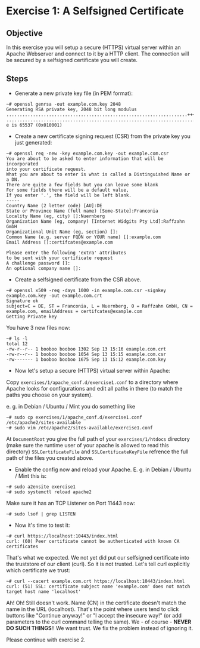 # Exercise 1: A Selfsigned Certificate

## Objective
In this exercise you will setup a secure (HTTPS) virtual server within an Apache Webserver and connect to it by a HTTP client. The connection will be secured by a selfsigned certificate you will create.

## Steps

   * Generate a new private key file (in PEM format):

```console
~# openssl genrsa -out example.com.key 2048
Generating RSA private key, 2048 bit long modulus
....................................................................+++++
..............................................................................+++++
e is 65537 (0x010001)
```

   * Create a new certificate signing request (CSR) from the private key you just generated:

```console
~# openssl req -new -key example.com.key -out example.com.csr
You are about to be asked to enter information that will be incorporated
into your certificate request.
What you are about to enter is what is called a Distinguished Name or a DN.
There are quite a few fields but you can leave some blank
For some fields there will be a default value,
If you enter '.', the field will be left blank.
-----
Country Name (2 letter code) [AU]:DE
State or Province Name (full name) [Some-State]:Franconia
Locality Name (eg, city) []:Nuernberg
Organization Name (eg, company) [Internet Widgits Pty Ltd]:Raffzahn GmbH
Organizational Unit Name (eg, section) []:
Common Name (e.g. server FQDN or YOUR name) []:example.com
Email Address []:certifcates@example.com

Please enter the following 'extra' attributes
to be sent with your certificate request
A challenge password []:
An optional company name []:
```

   * Create a selfsigned certificate from the CSR above.

```console
~# openssl x509 -req -days 1000 -in example.com.csr -signkey example.com.key -out example.com.crt
Signature ok
subject=C = DE, ST = Franconia, L = Nuernberg, O = Raffzahn GmbH, CN = example.com, emailAddress = certifcates@example.com
Getting Private key
```

You have 3 new files now:
```console
~# ls -l
total 12
-rw-r--r-- 1 booboo booboo 1302 Sep 13 15:16 example.com.crt
-rw-r--r-- 1 booboo booboo 1054 Sep 13 15:15 example.com.csr
-rw------- 1 booboo booboo 1675 Sep 13 15:12 example.com.key
```

   * Now let's setup a secure (HTTPS) virtual server within Apache:

Copy `exercises/1/apache_conf.d/exercise1.conf` to a directory where Apache looks for configurations and edit all paths in there (to match the paths you choose on your system).

e. g. in Debian / Ubuntu / Mint you do something like

```console
~# sudo cp exercises/1/apache_conf.d/exercise1.conf /etc/apache2/sites-available
~# sudo vim /etc/apache2/sites-available/exercise1.conf
```

At `DocumentRoot` you give the full path of your `exercises/1/htdocs` directory
(make sure the runtime user of your apache is allowed to read this directory)
`SSLCertificateFile` and `SSLCertificateKeyFile` refrence the full path of the files you created above.

   * Enable the config now and reload your Apache. E. g. in Debian / Ubuntu / Mint this is:

```console
~# sudo a2ensite exercise1
~# sudo systemctl reload apache2
```

Make sure it has an TCP Listener on Port 11443 now:

```console
~# sudo lsof | grep LISTEN
```

   * Now it's time to test it:

```console
~# curl https://localhost:10443/index.html
curl: (60) Peer certificate cannot be authenticated with known CA certificates
```

That's what we expected. We not yet did put our selfsigned certificate into the truststore of our client (curl). So it is not trusted. Let's tell curl explicitly which certificate we trust:

```console
~# curl --cacert example.com.crt https://localhost:10443/index.html
curl: (51) SSL: certificate subject name 'example.com' does not match target host name 'localhost'
```

Ah! Oh! Still doesn't work. Name (CN) in the certificate doesn't match the name in the URL (localhost). That's the point where users tend to click buttons like "Continue anyway!" or "I accept the insecure way!" (or add parameters to the curl command telling the same). We - of course - **NEVER DO SUCH THINGS**!! We want trust. We fix the problem instead of ignoring it.

Please continue with exercise 2.

